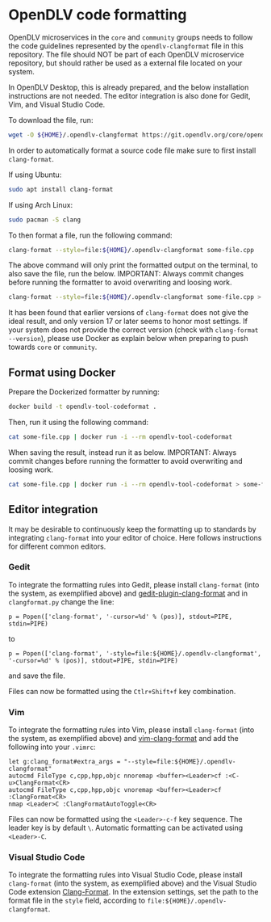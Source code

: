 # OpenDLV code formatting

OpenDLV microservices in the `core` and `community` groups needs to follow the
code guidelines represented by the `opendlv-clangformat` file in this repository.
The file should NOT be part of each OpenDLV microservice repository, but should
rather be used as a external file located on your system.

In OpenDLV Desktop, this is already prepared, and the below installation
instructions are not needed. The editor integration is also done for Gedit, Vim,
and Visual Studio Code.

To download the file, run:

```bash
wget -O ${HOME}/.opendlv-clangformat https://git.opendlv.org/core/opendlv-template-microservice/-/raw/main/format/opendlv-clangformat
```

In order to automatically format a source code file make sure to first install
`clang-format`.

If using Ubuntu:
```bash
sudo apt install clang-format
```

If using Arch Linux:
```bash
sudo pacman -S clang
```

To then format a file, run the following command:
```bash
clang-format --style=file:${HOME}/.opendlv-clangformat some-file.cpp
```

The above command will only print the formatted output on the terminal, to
also save the file, run the below. IMPORTANT: Always commit changes before
running the formatter to avoid overwriting and loosing work.
```bash
clang-format --style=file:${HOME}/.opendlv-clangformat some-file.cpp > some-file.cpp
```

It has been found that earlier versions of `clang-format` does not give the
ideal result, and only version 17 or later seems to honor most settings. If your
system does not provide the correct version
(check with `clang-format --version`), please use Docker as explain below when
preparing to push towards `core` or `community`.

## Format using Docker

Prepare the Dockerized formatter by running:
```bash
docker build -t opendlv-tool-codeformat .
```

Then, run it using the following command:
```bash
cat some-file.cpp | docker run -i --rm opendlv-tool-codeformat
```

When saving the result, instead run it as below. IMPORTANT: Always commit
changes before running the formatter to avoid overwriting and loosing work.
```bash
cat some-file.cpp | docker run -i --rm opendlv-tool-codeformat > some-file.cpp
```

## Editor integration

It may be desirable to continuously keep the formatting up to standards by
integrating `clang-format` into your editor of choice. Here follows instructions
for different common editors.

### Gedit

To integrate the formatting rules into Gedit, please install `clang-format`
(into the system, as exemplified above) and
[gedit-plugin-clang-format](https://github.com/footballhead/gedit-plugin-clang-format)
and in `clangformat.py` change the line:
```
p = Popen(['clang-format', '-cursor=%d' % (pos)], stdout=PIPE, stdin=PIPE)
```
to
```
p = Popen(['clang-format', '-style=file:${HOME}/.opendlv-clangformat', '-cursor=%d' % (pos)], stdout=PIPE, stdin=PIPE)
```
and save the file.

Files can now be formatted using the `Ctlr+Shift+f` key combination.

### Vim

To integrate the formatting rules into Vim, please install `clang-format`
(into the system, as exemplified above) and
[vim-clang-format](https://github.com/rhysd/vim-clang-format) and add the
following into your `.vimrc`:
```
let g:clang_format#extra_args = "--style=file:${HOME}/.opendlv-clangformat"
autocmd FileType c,cpp,hpp,objc nnoremap <buffer><Leader>cf :<C-u>ClangFormat<CR>
autocmd FileType c,cpp,hpp,objc vnoremap <buffer><Leader>cf :ClangFormat<CR>
nmap <Leader>C :ClangFormatAutoToggle<CR>
```

Files can now be formatted using the `<Leader>-c-f` key sequence. The leader
key is by default `\`. Automatic formatting can be activated using `<Leader>-C`.

### Visual Studio Code

To integrate the formatting rules into Visual Studio Code, please install
`clang-format` (into the system, as exemplified above) and the Visual Studio
Code extension
[Clang-Format](https://marketplace.visualstudio.com/items?itemName=xaver.clang-format).
In the extension settings, set the path to the format file in the `style`
field, according to `file:${HOME}/.opendlv-clangformat`.
